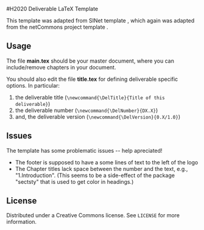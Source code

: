 
#H2020 Deliverable LaTeX Template

This template was adapted from SINet template
[](https://github.com/PalmaITEM/deliverables-template), 
which again was adapted from the netCommons project template [](http://www.netcommons.eu).

## Usage

The file **main.tex** should be your master document, where you can include/remove chapters in your document.

You should also edit the file **title.tex** for defining deliverable specific options. In particular:

1. the deliverable title (`\newcommand{\DelTitle}{Title of this deliverable}`)
2. the deliverable number  (`\newcommand{\DelNumber}{DX.X}`)
3. and, the deliverable version (`\newcommand{\DelVersion}{0.X/1.0}`)

## Issues

The template has some problematic issues -- help apreciated!

* The footer is supposed to have a some lines of text to the left of the logo
* The Chapter titles lack space between the number and the text, e.g., "1.Introduction". (This seems to be a side-effect of the package "sectsty" that is used to get color in headings.)



## License

Distributed under a Creative Commons license. See ``LICENSE`` for more information.
